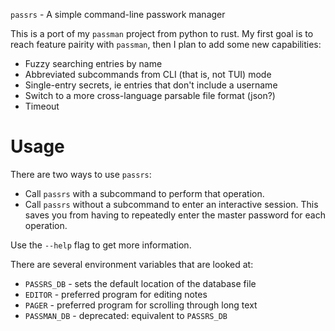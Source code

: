 `passrs` - A simple command-line passwork manager

This is a port of my `passman` project from python to rust.
My first goal is to reach feature pairity with `passman`, then I plan to add some new capabilities:

* Fuzzy searching entries by name
* Abbreviated subcommands from CLI (that is, not TUI) mode
* Single-entry secrets, ie entries that don't include a username
* Switch to a more cross-language parsable file format (json?)
* Timeout

# Usage

There are two ways to use `passrs`:

* Call `passrs` with a subcommand to perform that operation.
* Call `passrs` without a subcommand to enter an interactive session. This saves you from having to repeatedly enter the master password for each operation.

Use the `--help` flag to get more information.

There are several environment variables that are looked at:

* `PASSRS_DB` - sets the default location of the database file
* `EDITOR` - preferred program for editing notes
* `PAGER` - preferred program for scrolling through long text
* `PASSMAN_DB` - deprecated: equivalent to `PASSRS_DB`
